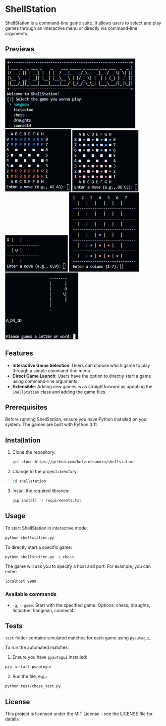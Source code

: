 # ShellStation

ShellStation is a command-line game suite. It allows users to select and play games through an interactive menu or directly via command-line arguments.

## Previews
![shellstation menu](img/menu.png)
![chess](img/chess.png) ![draughts](img/draughts.png) ![tictactoe](img/tictactoe.png) ![connect four](img/connect4.png) ![hangman](img/hangman.png)

## Features

- **Interactive Game Selection**: Users can choose which game to play through a simple command-line menu.
- **Direct Game Launch**: Users have the option to directly start a game using command-line arguments.
- **Extensible**: Adding new games is as straightforward as updating the `ShellStation` class and adding the game files.

## Prerequisites

Before running ShellStation, ensure you have Python installed on your system. The games are built with Python 3.11.

## Installation

1. Clone the repository:
    ```bash
    git clone https://github.com/kelvinleandro/shellstation
    ```

2. Change to the project directory:
    ```bash
    cd shellstation
    ```

3. Install the required libraries:
    ```bash
    pip install -r requirements.txt
    ```

## Usage

To start ShellStation in interactive mode:

```bash
python shellstation.py
```

To directly start a specific game:

```bash
python shellstation.py -g chess
```

The game will ask you to specify a host and port. For example, you can enter:

```bash
localhost 9999
```

### Available commands

- `-g`, `--game`: Start with the specified game. Options: chess, draughts, tictactoe, hangman, connect4.

## Tests

`test` folder contains simulated matches for each game using `pyautogui`.

To run the automated matches:

1. Ensure you have `pyautogui` installed:

```bash
pip install pyautogui
```

2. Run the file, e.g.:

```bash
python test/chess_test.py
```

## License

This project is licensed under the MIT License - see the LICENSE file for details.

